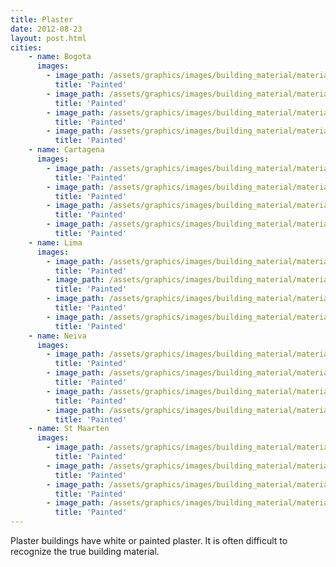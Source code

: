 ```yaml
---
title: Plaster 
date: 2012-08-23
layout: post.html
cities:
    - name: Bogota
      images:
        - image_path: /assets/graphics/images/building_material/material_plaster/painted_bogota_01.jpg
          title: 'Painted'
        - image_path: /assets/graphics/images/building_material/material_plaster/painted_bogota_02.jpg
          title: 'Painted'
        - image_path: /assets/graphics/images/building_material/material_plaster/painted_bogota_03.jpg
          title: 'Painted'
        - image_path: /assets/graphics/images/building_material/material_plaster/painted_bogota_04.jpg
          title: 'Painted'
    - name: Cartagena
      images:
        - image_path: /assets/graphics/images/building_material/material_plaster/painted_cartagena_01.png
          title: 'Painted'
        - image_path: /assets/graphics/images/building_material/material_plaster/painted_cartagena_02.png
          title: 'Painted'
        - image_path: /assets/graphics/images/building_material/material_plaster/painted_cartagena_03.png
          title: 'Painted'
        - image_path: /assets/graphics/images/building_material/material_plaster/painted_cartagena_04.png
          title: 'Painted'
    - name: Lima
      images:
        - image_path: /assets/graphics/images/building_material/material_plaster/painted_lima_01.png
          title: 'Painted'
        - image_path: /assets/graphics/images/building_material/material_plaster/painted_lima_02.png
          title: 'Painted'
        - image_path: /assets/graphics/images/building_material/material_plaster/painted_lima_03.png
          title: 'Painted'
        - image_path: /assets/graphics/images/building_material/material_plaster/painted_lima_04.png
          title: 'Painted'        
    - name: Neiva
      images:
        - image_path: /assets/graphics/images/building_material/material_plaster/painted_neiva_01.png
          title: 'Painted'
        - image_path: /assets/graphics/images/building_material/material_plaster/painted_neiva_02.png
          title: 'Painted'
        - image_path: /assets/graphics/images/building_material/material_plaster/painted_neiva_03.png
          title: 'Painted'
        - image_path: /assets/graphics/images/building_material/material_plaster/painted_neiva_04.png
          title: 'Painted'
    - name: St Maarten
      images:
        - image_path: /assets/graphics/images/building_material/material_plaster/painted_st_maarten_01.png
          title: 'Painted'
        - image_path: /assets/graphics/images/building_material/material_plaster/painted_st_maarten_02.png
          title: 'Painted'
        - image_path: /assets/graphics/images/building_material/material_plaster/painted_st_maarten_03.png
          title: 'Painted'
        - image_path: /assets/graphics/images/building_material/material_plaster/painted_st_maarten_04.png
          title: 'Painted'        
---
```

Plaster buildings have white or painted plaster. It is often difficult to recognize the true building material.